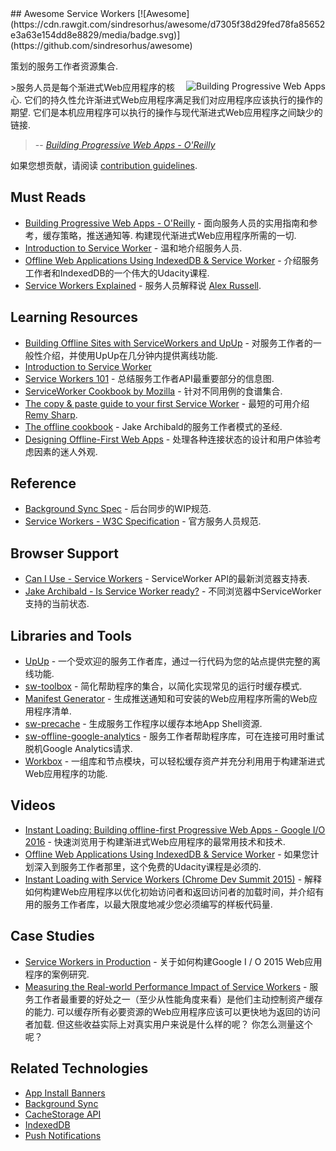 <div class="github-widget" data-repo="TalAter/awesome-service-workers"></div>
<script async src="https://pagead2.googlesyndication.com/pagead/js/adsbygoogle.js"></script><ins class="adsbygoogle" style="display:block" data-ad-client="ca-pub-6890694312814945" data-ad-slot="5473692530" data-ad-format="auto"  data-full-width-responsive="true"></ins>
## Awesome Service Workers [![Awesome](https://cdn.rawgit.com/sindresorhus/awesome/d7305f38d29fed78fa85652e3a63e154dd8e8829/media/badge.svg)](https://github.com/sindresorhus/awesome)

策划的服务工作者资源集合.

<a href="https://pwabook.com/oreillyasw"><img align="right" src="https://raw.githubusercontent.com/TalAter/awesome-progressive-web-apps/raw/master/images/mpwa.png" alt="Building Progressive Web Apps"></a>
 &gt;服务人员是每个渐进式Web应用程序的核心.  它们的持久性允许渐进式Web应用程序满足我们对应用程序应该执行的操作的期望.  它们是本机应用程序可以执行的操作与现代渐进式Web应用程序之间缺少的链接.
>
> -- <cite>[Building Progressive Web Apps - O'Reilly](https://pwabook.com/oreillyasw)</cite>

如果您想贡献，请阅读 [contribution guidelines](https://github.com/TalAter/awesome-service-workers/blob/master/contributing.md).



## Must Reads

- [Building Progressive Web Apps - O'Reilly](https://pwabook.com/oreillyasw)   - 面向服务人员的实用指南和参考，缓存策略，推送通知等.  构建现代渐进式Web应用程序所需的一切.
- [Introduction to Service Worker](http://www.html5rocks.com/en/tutorials/service-worker/introduction/) - 温和地介绍服务人员.
- [Offline Web Applications Using IndexedDB & Service Worker](https://www.udacity.com/course/offline-web-applications--ud899) - 介绍服务工作者和IndexedDB的一个伟大的Udacity课程.
- [Service Workers Explained](https://github.com/slightlyoff/ServiceWorker/blob/master/explainer.md) - 服务人员解释说 [Alex Russell](https://github.com/slightlyoff).

## Learning Resources

- [Building Offline Sites with ServiceWorkers and UpUp](https://dev.opera.com/articles/offline-with-upup-service-workers/) - 对服务工作者的一般性介绍，并使用UpUp在几分钟内提供离线功能.
- [Introduction to Service Worker](http://www.html5rocks.com/en/tutorials/service-worker/introduction/)
- [Service Workers 101](https://github.com/delapuente/service-workers-101) - 总结服务工作者API最重要部分的信息图.
- [ServiceWorker Cookbook by Mozilla](https://serviceworke.rs/) - 针对不同用例的食谱集合.
- [The copy & paste guide to your first Service Worker](https://remysharp.com/2016/03/22/the-copy--paste-guide-to-your-first-service-worker) - 最短的可用介绍 [Remy Sharp](https://github.com/remy).
- [The offline cookbook](https://jakearchibald.com/2014/offline-cookbook/) -  Jake Archibald的服务工作者模式的圣经.
- [Designing Offline-First Web Apps](http://alistapart.com/article/offline-first) - 处理各种连接状态的设计和用户体验考虑因素的迷人外观.

## Reference

- [Background Sync Spec](https://wicg.github.io/BackgroundSync/spec/) - 后台同步的WIP规范.
- [Service Workers - W3C Specification](https://www.w3.org/TR/service-workers/) - 官方服务人员规范.

## Browser Support

- [Can I Use - Service Workers](http://caniuse.com/#feat=serviceworkers) -  ServiceWorker API的最新浏览器支持表.
- [Jake Archibald - Is Service Worker ready?](https://jakearchibald.github.io/isserviceworkerready/) - 不同浏览器中ServiceWorker支持的当前状态.

## Libraries and Tools

- [UpUp](http://upup.rocks/) - 一个受欢迎的服务工作者库，通过一行代码为您的站点提供完整的离线功能.
- [sw-toolbox](https://github.com/GoogleChrome/sw-toolbox/) - 简化帮助程序的集合，以简化实现常见的运行时缓存模式.
- [Manifest Generator](https://brucelawson.github.io/manifest/) - 生成推送通知和可安装的Web应用程序所需的Web应用程序清单.
- [sw-precache](https://github.com/GoogleChrome/sw-precache/) - 生成服务工作程序以缓存本地App Shell资源.
- [sw-offline-google-analytics](https://developers.google.com/web/updates/2016/07/offline-google-analytics) - 服务工作者帮助程序库，可在连接可用时重试脱机Google Analytics请求.
- [Workbox](https://developers.google.com/web/tools/workbox/) - 一组库和节点模块，可以轻松缓存资产并充分利用用于构建渐进式Web应用程序的功能.

## Videos

- [Instant Loading: Building offline-first Progressive Web Apps - Google I/O 2016](https://youtu.be/cmGr0RszHc8) - 快速浏览用于构建渐进式Web应用程序的最常用技术和技术.
- [Offline Web Applications Using IndexedDB & Service Worker](https://www.udacity.com/course/offline-web-applications--ud899) - 如果您计划深入到服务工作者那里，这个免费的Udacity课程是必须的.
- [Instant Loading with Service Workers (Chrome Dev Summit 2015)](https://www.youtube.com/watch?v=jCKZDTtUA2A) - 解释如何构建Web应用程序以优化初始访问者和返回访问者的加载时间，并介绍有用的服务工作者库，以最大限度地减少您必须编写的样板代码量.

## Case Studies

- [Service Workers in Production](https://developers.google.com/web/showcase/case-study/service-workers-iowa) - 关于如何构建Google I / O 2015 Web应用程序的案例研究.
- [Measuring the Real-world Performance Impact of Service Workers](https://developers.google.com/web/showcase/2016/service-worker-perf)   - 服务工作者最重要的好处之一（至少从性能角度来看）是他们主动控制资产缓存的能力.  可以缓存所有必要资源的Web应用程序应该可以更快地为返回的访问者加载.  但这些收益实际上对真实用户来说是什么样的呢？  你怎么测量这个呢？

## Related Technologies

- [App Install Banners](https://github.com/TalAter/awesome-progressive-web-apps#installable-web-apps)
- [Background Sync](https://github.com/TalAter/awesome-progressive-web-apps#background-sync)
- [CacheStorage API](https://github.com/TalAter/awesome-progressive-web-apps#cachestorage-api)
- [IndexedDB](https://github.com/TalAter/awesome-progressive-web-apps#indexeddb)
- [Push Notifications](https://github.com/TalAter/awesome-progressive-web-apps#push-notifications)
